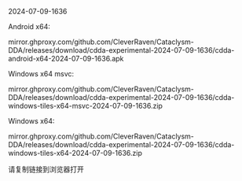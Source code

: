 2024-07-09-1636

Android x64:

mirror.ghproxy.com/github.com/CleverRaven/Cataclysm-DDA/releases/download/cdda-experimental-2024-07-09-1636/cdda-android-x64-2024-07-09-1636.apk

Windows x64 msvc:

mirror.ghproxy.com/github.com/CleverRaven/Cataclysm-DDA/releases/download/cdda-experimental-2024-07-09-1636/cdda-windows-tiles-x64-msvc-2024-07-09-1636.zip

Windows x64:

mirror.ghproxy.com/github.com/CleverRaven/Cataclysm-DDA/releases/download/cdda-experimental-2024-07-09-1636/cdda-windows-tiles-x64-2024-07-09-1636.zip

请复制链接到浏览器打开

